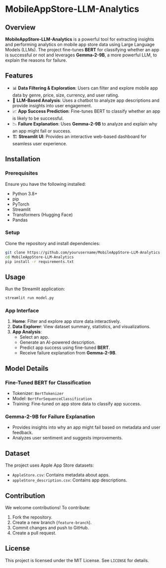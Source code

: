 # MobileAppStore-LLM-Analytics

## Overview

**MobileAppStore-LLM-Analytics** is a powerful tool for extracting insights and performing analytics on mobile app store data using Large Language Models (LLMs). The project fine-tunes **BERT** for classifying whether an app is successful or not and leverages **Gemma-2-9B**, a more powerful LLM, to explain the reasons for failure.

## Features

- 📊 **Data Filtering & Exploration**: Users can filter and explore mobile app data by genre, price, size, currency, and user rating.
- 🤖 **LLM-Based Analysis**: Uses a chatbot to analyze app descriptions and provide insights into user engagement.
- 📈 **App Success Prediction**: Fine-tunes BERT to classify whether an app is likely to be successful.
- 📉 **Failure Explanation**: Uses **Gemma-2-9B** to analyze and explain why an app might fail or success.
- 🏗 **Streamlit UI**: Provides an interactive web-based dashboard for seamless user experience.

## Installation

### Prerequisites

Ensure you have the following installed:

- Python 3.8+
- pip
- PyTorch
- Streamlit
- Transformers (Hugging Face)
- Pandas

### Setup

Clone the repository and install dependencies:

```bash
git clone https://github.com/yourusername/MobileAppStore-LLM-Analytics.git
cd MobileAppStore-LLM-Analytics
pip install -r requirements.txt
```

## Usage

Run the Streamlit application:

```bash
streamlit run model.py
```

### App Interface

1. **Home**: Filter and explore app store data interactively.
2. **Data Explorer**: View dataset summary, statistics, and visualizations.
3. **App Analysis**:
   - Select an app.
   - Generate an AI-powered description.
   - Predict app success using fine-tuned **BERT**.
   - Receive failure explanation from **Gemma-2-9B**.

## Model Details

### Fine-Tuned BERT for Classification

- Tokenizer: `BertTokenizer`
- Model: `BertForSequenceClassification`
- Training: Fine-tuned on app store data to classify app success.

### Gemma-2-9B for Failure Explanation

- Provides insights into why an app might fail based on metadata and user feedback.
- Analyzes user sentiment and suggests improvements.

## Dataset

The project uses Apple App Store datasets:

- `AppleStore.csv`: Contains metadata about apps.
- `appleStore_description.csv`: Contains app descriptions.

## Contribution

We welcome contributions! To contribute:

1. Fork the repository.
2. Create a new branch (`feature-branch`).
3. Commit changes and push to GitHub.
4. Create a pull request.

## License

This project is licensed under the MIT License. See `LICENSE` for details.



